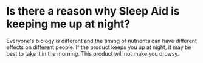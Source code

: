 # Is there a reason why Sleep Aid is keeping me up at night?

Everyone's biology is different and the timing of nutrients can have different effects on different people. If the product keeps you up at night, it may be best to take it in the morning. This product will not make you drowsy.